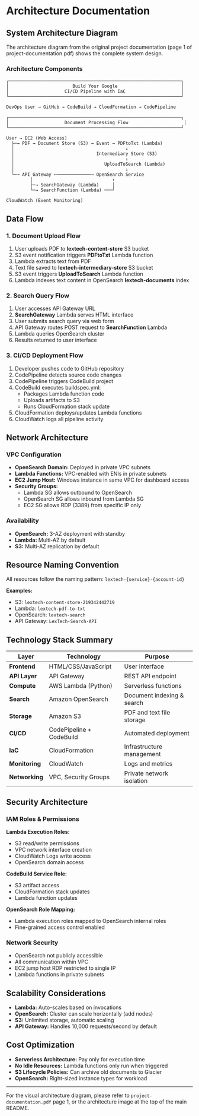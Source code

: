# Architecture Documentation

## System Architecture Diagram

The architecture diagram from the original project documentation (page 1 of project-documentation.pdf) shows the complete system design.

### Architecture Components

```
┌─────────────────────────────────────────────────────────────────┐
│                        Build Your Google                        │
│                     CI/CD Pipeline with IaC                     │
└─────────────────────────────────────────────────────────────────┘

DevOps User → GitHub → CodeBuild → CloudFormation → CodePipeline

┌─────────────────────────────────────────────────────────────────┐
│                     Document Processing Flow                     │
└─────────────────────────────────────────────────────────────────┘

User → EC2 (Web Access)
  ├─→ PDF → Document Store (S3) → Event → PDFtoTxt (Lambda)
  │                                          ↓
  │                               Intermediary Store (S3)
  │                                          ↓
  │                                  UploadToSearch (Lambda)
  │                                          ↓
  └─→ API Gateway ←─────────────→ OpenSearch Service
         │                              ↑
         ├─→ SearchGateway (Lambda)     │
         └─→ SearchFunction (Lambda) ───┘

CloudWatch (Event Monitoring)
```

## Data Flow

### 1. Document Upload Flow
1. User uploads PDF to **lextech-content-store** S3 bucket
2. S3 event notification triggers **PDFtoTxt** Lambda function
3. Lambda extracts text from PDF
4. Text file saved to **lextech-intermediary-store** S3 bucket
5. S3 event triggers **UploadToSearch** Lambda function
6. Lambda indexes text content in OpenSearch **lextech-documents** index

### 2. Search Query Flow
1. User accesses API Gateway URL
2. **SearchGateway** Lambda serves HTML interface
3. User submits search query via web form
4. API Gateway routes POST request to **SearchFunction** Lambda
5. Lambda queries OpenSearch cluster
6. Results returned to user interface

### 3. CI/CD Deployment Flow
1. Developer pushes code to GitHub repository
2. CodePipeline detects source code changes
3. CodePipeline triggers CodeBuild project
4. CodeBuild executes buildspec.yml:
   - Packages Lambda function code
   - Uploads artifacts to S3
   - Runs CloudFormation stack update
5. CloudFormation deploys/updates Lambda functions
6. CloudWatch logs all pipeline activity

## Network Architecture

### VPC Configuration
- **OpenSearch Domain:** Deployed in private VPC subnets
- **Lambda Functions:** VPC-enabled with ENIs in private subnets
- **EC2 Jump Host:** Windows instance in same VPC for dashboard access
- **Security Groups:** 
  - Lambda SG allows outbound to OpenSearch
  - OpenSearch SG allows inbound from Lambda SG
  - EC2 SG allows RDP (3389) from specific IP only

### Availability
- **OpenSearch:** 3-AZ deployment with standby
- **Lambda:** Multi-AZ by default
- **S3:** Multi-AZ replication by default

## Resource Naming Convention

All resources follow the naming pattern: `lextech-{service}-{account-id}`

**Examples:**
- S3: `lextech-content-store-219342442719`
- Lambda: `lextech-pdf-to-txt`
- OpenSearch: `lextech-search`
- API Gateway: `LexTech-Search-API`

## Technology Stack Summary

| Layer | Technology | Purpose |
|-------|-----------|---------|
| **Frontend** | HTML/CSS/JavaScript | User interface |
| **API Layer** | API Gateway | REST API endpoint |
| **Compute** | AWS Lambda (Python) | Serverless functions |
| **Search** | Amazon OpenSearch | Document indexing & search |
| **Storage** | Amazon S3 | PDF and text file storage |
| **CI/CD** | CodePipeline + CodeBuild | Automated deployment |
| **IaC** | CloudFormation | Infrastructure management |
| **Monitoring** | CloudWatch | Logs and metrics |
| **Networking** | VPC, Security Groups | Private network isolation |

## Security Architecture

### IAM Roles & Permissions

**Lambda Execution Roles:**
- S3 read/write permissions
- VPC network interface creation
- CloudWatch Logs write access
- OpenSearch domain access

**CodeBuild Service Role:**
- S3 artifact access
- CloudFormation stack updates
- Lambda function updates

**OpenSearch Role Mapping:**
- Lambda execution roles mapped to OpenSearch internal roles
- Fine-grained access control enabled

### Network Security
- OpenSearch not publicly accessible
- All communication within VPC
- EC2 jump host RDP restricted to single IP
- Lambda functions in private subnets

## Scalability Considerations

- **Lambda:** Auto-scales based on invocations
- **OpenSearch:** Cluster can scale horizontally (add nodes)
- **S3:** Unlimited storage, automatic scaling
- **API Gateway:** Handles 10,000 requests/second by default

## Cost Optimization

- **Serverless Architecture:** Pay only for execution time
- **No Idle Resources:** Lambda functions only run when triggered
- **S3 Lifecycle Policies:** Can archive old documents to Glacier
- **OpenSearch:** Right-sized instance types for workload

---

For the visual architecture diagram, please refer to `project-documentation.pdf` page 1, or the architecture image at the top of the main README.
